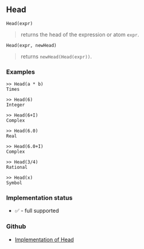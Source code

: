 ## Head

```
Head(expr)
```

> returns the head of the expression or atom `expr`.

```
Head(expr, newHead)
```

> returns `newHead(Head(expr))`.


### Examples

```
>> Head(a * b)
Times

>> Head(6)
Integer

>> Head(6+I)
Complex

>> Head(6.0)
Real

>> Head(6.0+I)
Complex

>> Head(3/4)
Rational

>> Head(x)
Symbol
```

### Implementation status

* &#x2705; - full supported

### Github

* [Implementation of Head](https://github.com/axkr/symja_android_library/blob/master/symja_android_library/matheclipse-core/src/main/java/org/matheclipse/core/builtin/StructureFunctions.java#L774) 
